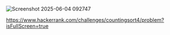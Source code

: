 ![Screenshot 2025-06-04 092747](https://github.com/user-attachments/assets/e2f129c6-4e7c-4db9-aafc-ddb21b35076f)

https://www.hackerrank.com/challenges/countingsort4/problem?isFullScreen=true
